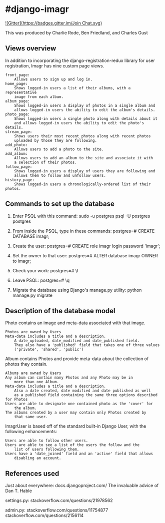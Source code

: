 #django-imagr
============
[![Gitter](https://badges.gitter.im/Join Chat.svg)](https://gitter.im/CharlesGust/django-imagr?utm_source=badge&utm_medium=badge&utm_campaign=pr-badge&utm_content=badge)

This was produced by Charlie Rode, Ben Friedland, and Charles Gust

## Views overview ##

In addition to incorporating the django-registration-redux library
    for user registration, Imagr has nine custom page views.

    front_page:
        Allows users to sign up and log in.
    home_page:
        Shows logged-in users a list of their albums, with a representative
        image from each album.
    album_page:
        Shows logged-in users a display of photos in a single album and
        allows logged-in users the ability to edit the album's details.
    photo_page:
        Shows logged-in users a single photo along with details about it
        and allows logged-in users the ability to edit the photo's details.
    stream_page:
        Shows users their most recent photos along with recent photos
        uploaded by those they are following.
    add_photo:
        Allows users to add a photo to the site.
    add_album:
        Allows users to add an album to the site and associate it with
        a selection of their photos.
    follow_page:
        Shows logged-in users a display of users they are following and
        allows them to follow and unfollow users.
    history_page:
        Shows logged-in users a chronologically-ordered list of their photos.

## Commands to set up the database ##

1. Enter PSQL with this command:
sudo -u postgres psql -U postgres postgres

2. From inside the PSQL, type in these commands:
postgres=# CREATE DATABASE imagr;

3. Create the user:
postgres=# CREATE role imagr login password 'imagr';

4. Set the owner to that user:
postgres=# ALTER database imagr OWNER to imagr;

5. Check your work:
postgres=# \l

6. Leave PSQL:
postgres=# \q

6. Migrate the database using Django's manage.py utility:
python manage.py migrate

## Description of the database model ##

Photo contains an image and meta-data associated with that image.

    Photos are owned by Users
    Meta-data includes a title and a description.
        A date_uploaded, date_modified and date_published field.
        They also have a 'published' field that takes one of three values
        ('private', 'shared', 'public')

Album contains Photos and provide meta-data about the collection of
    photos they contain.

    Albums are owned by Users
    Any album can contain many Photos and any Photo may be in
        more than one Album.
    Meta-data includes a title and a description.
        Also a date created, date modified and date published as well
        as a published field containing the same three options described for Photos
    Users are able to designate one contained photo as the 'cover' for
        the album.
    The albums created by a user may contain only Photos created by
        that same user.

ImagrUser is based off of the standard built-in Django User, with the
    following enhancements:

    Users are able to follow other users.
    Users are able to see a list of the users the follow and the
        list of users following them.
    Users have a 'date_joined' field and an 'active' field that allows
        disabling an account.

## References used ##

Just about everywhere:
    docs.djangoproject.com/
    The invaluable advice of Dan T. Hable

settings.py:
    stackoverflow.com/questions/21978562

admin.py:
    stackoverflow.com/questions/11754877
    stackoverflow.com/questions/2156114



